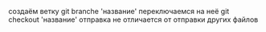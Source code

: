 создаём ветку
git branche 'название'
переключаемся на неё
git checkout 'название'
отправка не отличается от отправки других файлов
